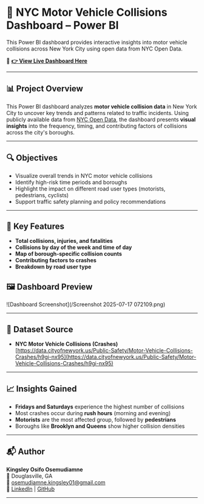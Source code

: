 # 🚗 NYC Motor Vehicle Collisions Dashboard – Power BI

This Power BI dashboard provides interactive insights into motor vehicle collisions across New York City using open data from NYC Open Data.

🔗 **[👉 View Live Dashboard Here](https://app.powerbi.com/groups/me/reports/10472ec3-dde3-4107-a100-76fb0d799e12/ec5a7310d0caba8bad07?experience=power-bi)**

---

## 📊 Project Overview

This Power BI dashboard analyzes **motor vehicle collision data** in New York City to uncover key trends and patterns related to traffic incidents. Using publicly available data from [NYC Open Data](https://www.kaggle.com/datasets/nypd/vehicle-collisions), the dashboard presents **visual insights** into the frequency, timing, and contributing factors of collisions across the city's boroughs.

---

## 🔍 Objectives

- Visualize overall trends in NYC motor vehicle collisions  
- Identify high-risk time periods and boroughs  
- Highlight the impact on different road user types (motorists, pedestrians, cyclists)  
- Support traffic safety planning and policy recommendations  

---

## 📌 Key Features

- **Total collisions, injuries, and fatalities**  
- **Collisions by day of the week and time of day**  
- **Map of borough-specific collision counts**  
- **Contributing factors to crashes**  
- **Breakdown by road user type** 

## 🖼️ Dashboard Preview

![Dashboard Screenshot](/Screenshot 2025-07-17 072109.png)

---

## 📁 Dataset Source

- **NYC Motor Vehicle Collisions (Crashes)**  
  [https://data.cityofnewyork.us/Public-Safety/Motor-Vehicle-Collisions-Crashes/h9gi-nx95](https://data.cityofnewyork.us/Public-Safety/Motor-Vehicle-Collisions-Crashes/h9gi-nx95)

---

## 📈 Insights Gained

- **Fridays and Saturdays** experience the highest number of collisions  
- Most crashes occur during **rush hours** (morning and evening)  
- **Motorists** are the most affected group, followed by **pedestrians**  
- Boroughs like **Brooklyn and Queens** show higher collision densities  

---

## 📬 Author

**Kingsley Osifo Osemudiamne**  
📍 Douglasville, GA  
📧 osemudiamne.kingsley01@gmail.com  
🔗 [LinkedIn](https://www.linkedin.com/in/osemudiamne/) | [GitHub](https://github.com/kingsleyose)

---
